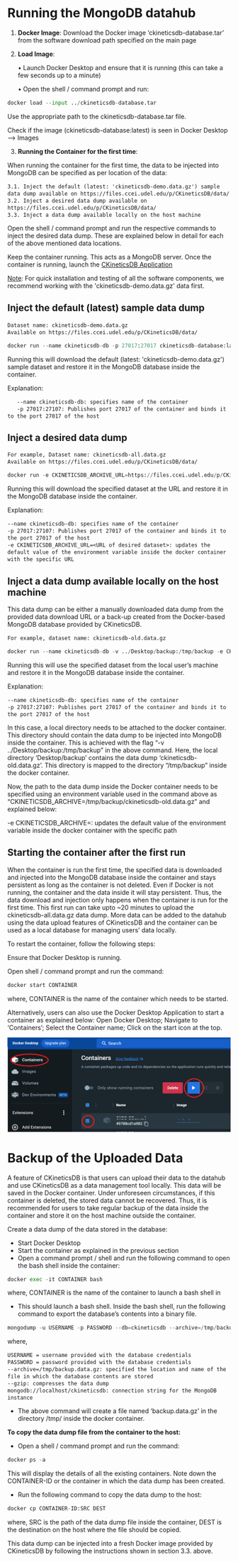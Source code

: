 # Running the MongoDB datahub

1. **Docker Image**:
Download the Docker image ‘ckineticsdb-database.tar’ from the software download path specified on the main page


2.	**Load Image**:

    •	Launch Docker Desktop and ensure that it is running (this can take a few seconds up to a minute)

    •	Open the shell / command prompt and run:


```python
docker load --input ../ckineticsdb-database.tar
```

Use the appropriate path to the ckineticsdb-database.tar file.

Check if the image (ckineticsdb-database:latest) is seen in Docker Desktop --> Images

3.	**Running the Container for the first time**:

When running the container for the first time, the data to be injected into MongoDB can be specified as per location of the data:
    
    3.1. Inject the default (latest: 'ckineticsdb-demo.data.gz') sample data dump available on https://files.ccei.udel.edu/p/CKineticsDB/data/ 
    3.2. Inject a desired data dump available on https://files.ccei.udel.edu/p/CKineticsDB/data/
    3.3. Inject a data dump available locally on the host machine

Open the shell / command prompt and run the respective commands to inject the desired data dump. These are explained below in detail for each of the above mentioned data locations.

Keep the container running. This acts as a MongoDB server. Once the container is running, launch the [CKineticsDB Application](https://github.com/VlachosGroup/ckineticsdb-documentation/blob/main/CKineticsDB_Application.md)

<ins>Note</ins>: For quick installation and testing of all the software components, we recommend working with the 'ckineticsdb-demo.data.gz' data first.

## Inject the default (latest) sample data dump 

    Dataset name: ckineticsdb-demo.data.gz
    Available on https://files.ccei.udel.edu/p/CKineticsDB/data/ 


```python
docker run --name ckineticsdb-db -p 27017:27017 ckineticsdb-database:latest
```

   Running this will download the default (latest: 'ckineticsdb-demo.data.gz') sample dataset and restore it in the MongoDB database inside the container.

   Explanation:
   
       --name ckineticsdb-db: specifies name of the container
       -p 27017:27107: Publishes port 27017 of the container and binds it to the port 27017 of the host

## Inject a desired data dump

    For example, Dataset name: ckineticsdb-all.data.gz
    Available on https://files.ccei.udel.edu/p/CKineticsDB/data/


```python
docker run -e CKINETICSDB_ARCHIVE_URL=https://files.ccei.udel.edu/p/CKineticsDB/data/latest/ckineticsdb-all.data.gz --name ckineticsdb-db -p 27017:27017 ckineticsdb-database:latest
```

Running this will download the specified dataset at the URL and restore it in the MongoDB database inside the container.

Explanation:

    --name ckineticsdb-db: specifies name of the container
    -p 27017:27107: Publishes port 27017 of the container and binds it to the port 27017 of the host
    -e CKINETICSDB_ARCHIVE_URL=<URL of desired dataset>: updates the default value of the environment variable inside the docker container with the specific URL

## Inject a data dump available locally on the host machine

This data dump can be either a manually downloaded data dump from the provided data download URL or a back-up created from the Docker-based MongoDB database provided by CKineticsDB.

    For example, dataset name: ckineticsdb-old.data.gz


```python
docker run --name ckineticsdb-db -v ../Desktop/backup:/tmp/backup -e CKINETICSDB_ARCHIVE=/tmp/backup/ckineticsdb-old.data.gz -p 27017:27017 ckinetics-database:latest
```

Running this will use the specified dataset from the local user’s machine and restore it in the MongoDB database inside the container.


Explanation:

    --name ckineticsdb-db: specifies name of the container
    -p 27017:27107: Publishes port 27017 of the container and binds it to the port 27017 of the host

In this case, a local directory needs to be attached to the docker container. This directory should contain the data dump to be injected into MongoDB inside the container. This is achieved with the flag “-v ../Desktop/backup:/tmp/backup” in the above command. Here, the local directory ‘Desktop/backup’ contains the data dump ‘ckineticsdb-old.data.gz’. This directory is mapped to the directory “/tmp/backup” inside the docker container. 

Now, the path to the data dump inside the Docker container needs to be specified using an environment variable used in the command above as “CKINETICSDB_ARCHIVE=/tmp/backup/ckineticsdb-old.data.gz” and explained below:

-e CKINETICSDB_ARCHIVE=<path of data dump inside the Docker container>: updates the default value of the environment variable inside the docker container with the specific path

## Starting the container after the first run

When the container is run the first time, the specified data is downloaded and injected into the MongoDB database inside the container and stays persistent as long as the container is not deleted. Even if Docker is not running, the container and the data inside it will stay persistent. Thus, the data download and injection only happens when the container is run for the first time. This first run can take upto ~20 minutes to upload the ckineticsdb-all.data.gz data dump. More data can be added to the datahub using the data upload features of CKineticsDB and the container can be used as a local database for managing users’ data locally. 

To restart the container, follow the following steps:

Ensure that Docker Desktop is running. 

Open shell / command prompt and run the command:


```python
docker start CONTAINER
```

where, CONTAINER is the name of the container which needs to be started.

Alternatively, users can also use the Docker Desktop Application to start a container as explained below:
Open Docker Desktop; Navigate to ‘Containers’; Select the Container name; Click on the start icon at the top.

<img src="https://github.com/VlachosGroup/ckineticsdb-documentation/blob/main/images/docker%20container%20start.PNG?raw=true"/>

# Backup of the Uploaded Data

A feature of CKineticsDB is that users can upload their data to the datahub and use CKineticsDB as a data management tool locally. This data will be saved in the Docker container. Under unforeseen circumstances, if this container is deleted, the stored data cannot be recovered. Thus, it is recommended for users to take regular backup of the data inside the container and store it on the host machine outside the container. 

Create a data dump of the data stored in the database:

- Start Docker Desktop
- Start the container as explained in the previous section
- Open a command prompt / shell and run the following command to open the bash shell inside the container:



```python
docker exec -it CONTAINER bash
```

where, CONTAINER is the name of the container to launch a bash shell in 

- This should launch a bash shell. Inside the bash shell, run the following command to export the database’s contents into a binary file.



```python
mongodump -u USERNAME -p PASSWORD --db=ckineticsdb --archive=/tmp/backup.data.gz --gzip  mongodb://localhost/ckineticsdb
```

where,
    
    USERNAME = username provided with the database credentials
    PASSWORD = password provided with the database credentials
    --archive=/tmp/backup.data.gz: specified the location and name of the file in which the database contents are stored
    --gzip: compresses the data dump 
    mongodb://localhost/ckineticsdb: connection string for the MongoDB instance


- The above command will create a file named ‘backup.data.gz’ in the directory /tmp/ inside the docker container.

**To copy the data dump file from the container to the host:**

- Open a shell / command prompt and run the command:


```python
docker ps -a
```

This will display the details of all the existing containers. Note down the CONTAINER-ID or the container in which the data dump has been created.

- Run the following command to copy the data dump to the host:



```python
docker cp CONTAINER-ID:SRC DEST
```

where,
SRC is the path of the data dump file inside the container,
DEST is the destination on the host where the file should be copied.

This data dump can be injected into a fresh Docker image provided by CKineticsDB by following the instructions shown in section 3.3. above.
